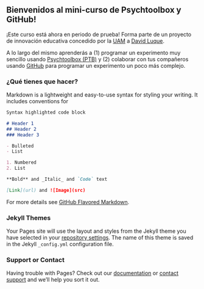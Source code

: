 ## Bienvenidos al mini-curso de Psychtoolbox y GitHub!

¡Este curso está ahora en periodo de prueba! Forma parte de un proyecto de innovación educativa concedido por la [UAM](http://www.uam.es/UAM/Home.htm?language=es) a [David Luque](https://davluque.wordpress.com).

A lo largo del mismo aprenderás a (1) programar un experimento muy sencillo usando [Psychtoolbox (PTB)](http://psychtoolbox.org) y (2) colaborar con tus compañeros usando [GitHub](https://github.com/) para programar un experimento un poco más complejo. 

### ¿Qué tienes que hacer?

Markdown is a lightweight and easy-to-use syntax for styling your writing. It includes conventions for

```markdown
Syntax highlighted code block

# Header 1
## Header 2
### Header 3

- Bulleted
- List

1. Numbered
2. List

**Bold** and _Italic_ and `Code` text

[Link](url) and ![Image](src)
```

For more details see [GitHub Flavored Markdown](https://guides.github.com/features/mastering-markdown/).

### Jekyll Themes

Your Pages site will use the layout and styles from the Jekyll theme you have selected in your [repository settings](https://github.com/DavLuke/curso_Psychtoolbox_PS_004.18_INN/settings). The name of this theme is saved in the Jekyll `_config.yml` configuration file.

### Support or Contact

Having trouble with Pages? Check out our [documentation](https://help.github.com/categories/github-pages-basics/) or [contact support](https://github.com/contact) and we’ll help you sort it out.

